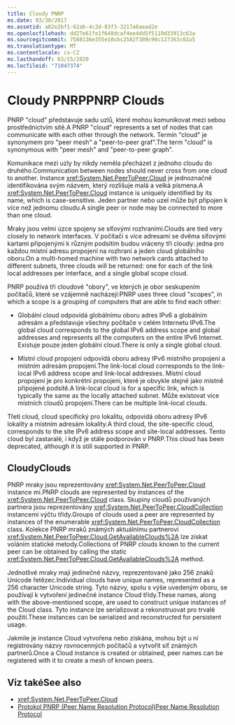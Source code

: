 ```yaml
---
title: Cloudy PNRP
ms.date: 03/30/2017
ms.assetid: a82e2bf1-62ab-4c2d-83f3-3217a6aead2e
ms.openlocfilehash: dd27e61fe1f648dcaf4ee4dd5f5119d33913c63a
ms.sourcegitcommit: 7588136e355e10cbc2582f389c90c127363c02a5
ms.translationtype: MT
ms.contentlocale: cs-CZ
ms.lasthandoff: 03/15/2020
ms.locfileid: "71047374"
---
```

# <a name="pnrp-clouds"></a><span data-ttu-id="1543c-102">Cloudy PNRP</span><span class="sxs-lookup"><span data-stu-id="1543c-102">PNRP Clouds</span></span>
<span data-ttu-id="1543c-103">PNRP "cloud" představuje sadu uzlů, které mohou komunikovat mezi sebou prostřednictvím sítě.</span><span class="sxs-lookup"><span data-stu-id="1543c-103">A PNRP "cloud" represents a set of nodes that can communicate with each other through the network.</span></span> <span data-ttu-id="1543c-104">Termín "cloud" je synonymem pro "peer mesh" a "peer-to-peer graf".</span><span class="sxs-lookup"><span data-stu-id="1543c-104">The term "cloud" is synonymous with "peer mesh" and "peer-to-peer graph".</span></span>  
  
 <span data-ttu-id="1543c-105">Komunikace mezi uzly by nikdy neměla přecházet z jednoho cloudu do druhého.</span><span class="sxs-lookup"><span data-stu-id="1543c-105">Communication between nodes should never cross from one cloud to another.</span></span> <span data-ttu-id="1543c-106">Instance <xref:System.Net.PeerToPeer.Cloud> je jednoznačně identifikována svým názvem, který rozlišuje malá a velká písmena.</span><span class="sxs-lookup"><span data-stu-id="1543c-106">A <xref:System.Net.PeerToPeer.Cloud> instance is uniquely identified by its name, which is case-sensitive.</span></span> <span data-ttu-id="1543c-107">Jeden partner nebo uzel může být připojen k více než jednomu cloudu.</span><span class="sxs-lookup"><span data-stu-id="1543c-107">A single peer or node may be connected to more than one cloud.</span></span>  
  
 <span data-ttu-id="1543c-108">Mraky jsou velmi úzce spojeny se síťovými rozhraními.</span><span class="sxs-lookup"><span data-stu-id="1543c-108">Clouds are tied very closely to network interfaces.</span></span>  <span data-ttu-id="1543c-109">V počítači s více adresami se dvěma síťovými kartami připojenými k různým podsítím budou vráceny tři cloudy: jedna pro každou místní adresu propojení na rozhraní a jeden cloud globálního oboru.</span><span class="sxs-lookup"><span data-stu-id="1543c-109">On a multi-homed machine with two network cards attached to different subnets, three clouds will be returned: one for each of the link local addresses per interface, and a single global scope cloud.</span></span>  
  
 <span data-ttu-id="1543c-110">PNRP používá tři cloudové "obory", ve kterých je obor seskupením počítačů, které se vzájemně nacházejí:</span><span class="sxs-lookup"><span data-stu-id="1543c-110">PNRP uses three cloud "scopes", in which a scope is a grouping of computers that are able to find each other:</span></span>  
  
- <span data-ttu-id="1543c-111">Globální cloud odpovídá globálnímu oboru adres IPv6 a globálním adresám a představuje všechny počítače v celém Internetu IPv6.</span><span class="sxs-lookup"><span data-stu-id="1543c-111">The global cloud corresponds to the global IPv6 address scope and global addresses and represents all the computers on the entire IPv6 Internet.</span></span> <span data-ttu-id="1543c-112">Existuje pouze jeden globální cloud.</span><span class="sxs-lookup"><span data-stu-id="1543c-112">There is only a single global cloud.</span></span>  
  
- <span data-ttu-id="1543c-113">Místní cloud propojení odpovídá oboru adresy IPv6 místního propojení a místním adresám propojení.</span><span class="sxs-lookup"><span data-stu-id="1543c-113">The link-local cloud corresponds to the link-local IPv6 address scope and link-local addresses.</span></span> <span data-ttu-id="1543c-114">Místní cloud propojení je pro konkrétní propojení, které je obvykle stejné jako místně připojené podsítě.</span><span class="sxs-lookup"><span data-stu-id="1543c-114">A link-local cloud is for a specific link, which is typically the same as the locally attached subnet.</span></span> <span data-ttu-id="1543c-115">Může existovat více místních cloudů propojení.</span><span class="sxs-lookup"><span data-stu-id="1543c-115">There can be multiple link-local clouds.</span></span>  
  
 <span data-ttu-id="1543c-116">Třetí cloud, cloud specifický pro lokalitu, odpovídá oboru adresy IPv6 lokality a místním adresám lokality.</span><span class="sxs-lookup"><span data-stu-id="1543c-116">A third cloud, the site-specific cloud, corresponds to the site IPv6 address scope and site-local addresses.</span></span> <span data-ttu-id="1543c-117">Tento cloud byl zastaralé, i když je stále podporován v PNRP.</span><span class="sxs-lookup"><span data-stu-id="1543c-117">This cloud has been deprecated, although it is still supported in PNRP.</span></span>  
  
## <a name="clouds"></a><span data-ttu-id="1543c-118">Cloudy</span><span class="sxs-lookup"><span data-stu-id="1543c-118">Clouds</span></span>  
 <span data-ttu-id="1543c-119">PNRP mraky jsou reprezentovány <xref:System.Net.PeerToPeer.Cloud> instance mi.</span><span class="sxs-lookup"><span data-stu-id="1543c-119">PNRP clouds are represented by instances of the <xref:System.Net.PeerToPeer.Cloud> class.</span></span> <span data-ttu-id="1543c-120">Skupiny cloudů používaných partnera jsou reprezentovány <xref:System.Net.PeerToPeer.CloudCollection> instancemi výčtu třídy.</span><span class="sxs-lookup"><span data-stu-id="1543c-120">Groups of clouds used a peer are represented by instances of the enumerable <xref:System.Net.PeerToPeer.CloudCollection> class.</span></span> <span data-ttu-id="1543c-121">Kolekce PNRP mraků známých aktuálnímu partnerovi <xref:System.Net.PeerToPeer.Cloud.GetAvailableClouds%2A> lze získat voláním statické metody.</span><span class="sxs-lookup"><span data-stu-id="1543c-121">Collections of PNRP clouds known to the current peer can be obtained by calling the static <xref:System.Net.PeerToPeer.Cloud.GetAvailableClouds%2A> method.</span></span>  
  
 <span data-ttu-id="1543c-122">Jednotlivé mraky mají jedinečné názvy, reprezentované jako 256 znaků Unicode řetězec.</span><span class="sxs-lookup"><span data-stu-id="1543c-122">Individual clouds have unique names, represented as a 256 character Unicode string.</span></span> <span data-ttu-id="1543c-123">Tyto názvy, spolu s výše uvedeným oboru, se používají k vytvoření jedinečné instance Cloud třídy.</span><span class="sxs-lookup"><span data-stu-id="1543c-123">These names, along with the above-mentioned scope, are used to construct unique instances of the Cloud class.</span></span> <span data-ttu-id="1543c-124">Tyto instance lze serializovat a rekonstruovat pro trvalé použití.</span><span class="sxs-lookup"><span data-stu-id="1543c-124">These instances can be serialized and reconstructed for persistent usage.</span></span>  
  
 <span data-ttu-id="1543c-125">Jakmile je instance Cloud vytvořena nebo získána, mohou být u ní registrovány názvy rovnocenných počítačů a vytvořit síť známých partnerů.</span><span class="sxs-lookup"><span data-stu-id="1543c-125">Once a Cloud instance is created or obtained, peer names can be registered with it to create a mesh of known peers.</span></span>  
  
## <a name="see-also"></a><span data-ttu-id="1543c-126">Viz také</span><span class="sxs-lookup"><span data-stu-id="1543c-126">See also</span></span>

- <xref:System.Net.PeerToPeer.Cloud>
- [<span data-ttu-id="1543c-127">Protokol PNRP (Peer Name Resolution Protocol)</span><span class="sxs-lookup"><span data-stu-id="1543c-127">Peer Name Resolution Protocol</span></span>](peer-name-resolution-protocol.md)
